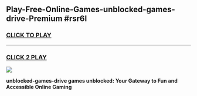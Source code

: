 
## Play-Free-Online-Games-unblocked-games-drive-Premium #rsr6l
<h3>
<a href="https://premium.freeplayer.one?title=unblocked-games-drive&ref=8M">CLICK TO PLAY</a></h3>
<hr>

<h3>
<a href="https://premium.freeplayer.one?title=unblocked-games-drive&ref=8M">CLICK 2 PLAY</a>
  
</h3>

<a href="https://premium.freeplayer.one?title=unblocked-games-drive&ref=8M"><img src="https://clearcache.store/games.png"></a>


**unblocked-games-drive games unblocked: Your Gateway to Fun and Accessible Online Gaming**
